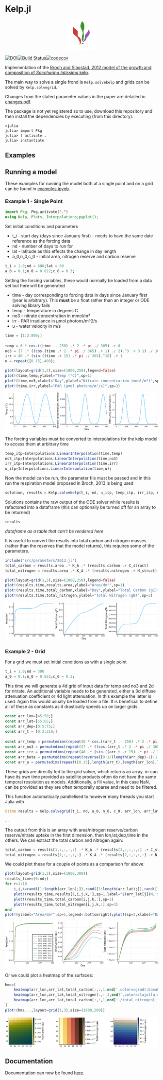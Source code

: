 # Kelp.jl

<p  align="middle"><img src="docs/src/assets/logo.png" alt="Logo" width="100" /> 

[![DOI](https://zenodo.org/badge/383172934.svg)](https://zenodo.org/badge/latestdoi/383172934)[![Build Status](https://app.travis-ci.com/jagoosw/Kelp.jl.svg?branch=main)](https://app.travis-ci.com/jagoosw/Kelp.jl)[![codecov](https://codecov.io/gh/jagoosw/Kelp.jl/branch/main/graph/badge.svg?token=JG0D8UY2K8)](https://codecov.io/gh/jagoosw/Kelp.jl)
</p>

Implementation of the [Broch and Slagstad, 2012 model of the growth and composition of _Saccharina latissima_ kelp](https://link.springer.com/article/10.1007/s10811-011-9695-y).

The main way to solve a single frond is `Kelp.solvekelp` and grids can be solved by `Kelp.solvegrid`.

Changes from the stated parameter values in the paper are detailed in [changes.pdf](https://github.com/jagoosw/Kelp/blob/main/info/changes.pdf).

The package is not yet registered so to use, download this repository and then install the dependencies by executing (from this directory):
```
>julia
julia> import Pkg
julia> ] activate .
julia> instantiate
```

## Examples
## Running a model
These examples for running the model both at a single point and on a grid can be found in [examples.ipynb](https://github.com/jagoosw/Kelp.jl/blob/main/examples/example.ipynb).

### Example 1 - Single Point


```julia
import Pkg; Pkg.activate(".")
using Kelp, Plots, Interpolations;pyplot();
```

Set initial conditions and parameters
- t_i - start day (days since January first) - needs to have the same date reference as the forcing data
- nd - number of days to run for
- lat - latitude as this effects the change in day length
- a_0,n_0,c_0 - initial area, nitrogen reserve and carbon reserve


```julia
t_i = 1.0;nd = 600;lat = 60
a_0 = 0.1;n_0 = 0.022;c_0 = 0.3;
```

Setting the forcing variables, these would normally be loaded from a data set but here will be generated
- time - day corresponding to forcing data in days since January first (year is arbitrary). This **must** be a float rather than an integer or ODE solving library fails
- temp - temperature in degrees C
- no3 - nitrate concentration in mmol/m³
- irr - PAR irradiance in μmol photons/m^2/s
- u - water velocity in m/s


```julia
time = [1:2:800;]

temp = 6 * cos.((time .- 250) .* 2 .* pi ./ 365) .+ 8
no3 = (7 .* ((cos.(time .* 2 .* pi ./ 365) .+ 1) ./ 2).^3 .+ 0.1) ./ 1000
irr = 40 .* (sin.((time .+ 15) .* pi ./ 365).^10) .+ 1
u = repeat([0.15],400);
```


```julia
plot(layout=grid(1,3),size=(1000,250),legend=false)
plot!(time,temp,ylabel="Temp (°C)",sp=1)
plot!(time,no3,xlabel="Day",ylabel="Nitrate concentration (mmol/m³)",sp=2)
plot!(time,irr,ylabel="PAR (μmol photons/m²/s)",sp=3)
```




    
![png](docs/src/output_6_0.png)
    



The forcing variables must be converted to interpolations for the kelp model to access them at arbitrary time


```julia
temp_itp=Interpolations.LinearInterpolation(time,temp)
no3_itp=Interpolations.LinearInterpolation(time,no3)
irr_itp=Interpolations.LinearInterpolation(time,irr)
u_itp=Interpolations.LinearInterpolation(time,u);
```

Now the model can be run, the parameter file must be passed and in this run the respiration model proposed in Broch, 2013 is being used


```julia
solution, results = Kelp.solvekelp(t_i, nd, u_itp, temp_itp, irr_itp, no3_itp, lat, a_0, n_0, c_0, "src/parameters/2013.jl",2);
```

Solutions contains the raw output of the ODE solver while results is refactored into a dataframe (this can optionally be turned off for an array to be returned)


```julia
results
```
*dataframe as a table that can't be rendered here*

It is useful to convert the results into total carbon and nitrogen masses (rather than the reserves that the model returns), this requires some of the parameters.


```julia
include("src/parameters/2013.jl")
total_carbon = results.area .* K_A .* (results.carbon .+ C_struct)
total_nitrogen = results.area .* K_A .* (results.nitrogen .+ N_struct);
```


```julia
plot(layout=grid(1,3),size=(1000,250),legend=false)
plot!(results.time,results.area,ylabel="Area/dm²",sp=1)
plot!(results.time,total_carbon,xlabel="Day",ylabel="Total Carbon (gC)",sp=2)
plot!(results.time,total_nitrogen,ylabel="Total Nitrogen (gN)",sp=3)
```




    
![png](docs/src/output_15_0.png)
    



### Example 2 - Grid

For a grid we must set initial conditions as with a single point


```julia
t_i = 1.0;nd = 300
a_0 = 0.1;n_0 = 0.022;c_0 = 0.3;
```

This time we will generate a 4d grid of input data for temp and no3 and 2d for nitrate. An additional variable needs to be generated, either a 3d diffuse attenuation coefficient or 4d light attenuation. In this example the latter is used. Again this would usually be loaded from a file. It is beneficial to define all of these as constants as it drastically speeds up on larger grids.


```julia
const arr_lon=[45:50;]
const arr_lat=[55:65;]
const arr_dep=[0:5:75;]
const arr_t = [0:2:310;]

const arr_temp = permutedims(repeat(6 * cos.((arr_t .- 250) .* 2 .* pi ./ 365) .+ 8,1,length(arr_lon),length(arr_lat),length(arr_dep)),(2,3,4,1)).*permutedims(repeat(arr_lat./arr_lat[1],1,length(arr_lon),length(arr_dep),length(arr_t)),(2,1,3,4))
const arr_no3 = permutedims(repeat((7 .* ((cos.(arr_t .* 2 .* pi ./ 365) .+ 1) ./ 2).^3 .+ 0.1) ./ 1000,1,length(arr_lon),length(arr_lat),length(arr_dep)),(2,3,4,1)).*repeat(arr_lon./arr_lon[1],1,length(arr_lat),length(arr_dep),length(arr_t))
const arr_irr = permutedims(repeat(40 .* (sin.((arr_t .+ 15) .* pi ./ 365).^10) .+ 1,1,length(arr_lon),length(arr_lat)),(2,3,1)).*permutedims(repeat(arr_lat./arr_lat[1],1,length(arr_lon),length(arr_t)),(2,1,3))
const arr_beta = permutedims(repeat(reverse([0:1/(length(arr_dep)-1):1;]),1,length(arr_lon),length(arr_lat),length(arr_t)),(2,3,1,4))
const arr_u = permutedims(repeat([0.15],length(arr_t),length(arr_lon),length(arr_lat),length(arr_dep)),(2,3,4,1));
```

These grids are directly fed to the grid solver, which returns an array. irr can have its own time provided as satellite products often do not have the same temporal resolution as models. Additionally, a fill value, in this case NaN, can be provided as they are often temporally sparse and need to be filtered.

This function automatically parallelised to however many threads you start Julia with


```julia
@time results = Kelp.solvegrid(t_i, nd, a_0, n_0, c_0, arr_lon, arr_lat, arr_dep, arr_t, arr_no3, arr_temp, arr_u, (arr_irr, arr_t, NaN), (nothing, nothing, nothing), arr_beta, "src/parameters/2013.jl", 2);
```
...

The output from this is an array with area/nitrogen reserve/carbon reserve/nitrate uptake in the first dimension, then lon,lat,dep,time in the others. We can extract the total carbon and nitrogen again:


```julia
total_carbon = results[1,:,:,:,:] .* K_A .* (results[3,:,:,:,:] .+ C_struct)
total_nitrogen = results[1,:,:,:,:] .* K_A .* (results[2,:,:,:,:] .+ N_struct);
```

We could plot these for a couple of points as a comparison for above:


```julia
plot(layout=grid(1,3),size=(1000,300))
results_time=[0:nd;]
for r=1:10
    i,j,k=rand([1:length(arr_lon);]),rand([1:length(arr_lat);]),rand([1:length(arr_dep);])
    plot!(results_time,results[1,i,j,k,:],sp=1,label="$(arr_lat[j])N, $(arr_lon[i])W, $(arr_dep[k])m")
    plot!(results_time,total_carbon[i,j,k,:],sp=2)
    plot!(results_time,total_nitrogen[i,j,k,:],sp=3)
end
plot!(ylabel="Area/dm²",sp=1,legend=:bottomright);plot!(sp=2,xlabel="Day",ylabel="Total Carbon (gC)",legend=false);plot!(sp=3,ylabel="Total Nitrogen (gN)",legend=false)
```




    
![png](docs/src/output_26_0.png)
    



Or we could plot a heatmap of the surfaces:


```julia
hms=[
    heatmap(arr_lon,arr_lat,total_carbon[:,:,1,end]',color=cgrad(:bamako, rev=true),colorbar_title="Total Carbon (gC)"),
    heatmap(arr_lon,arr_lat,total_nitrogen[:,:,1,end]',color=:lajolla,colorbar_title="Total Nitrogen (gN)"),
    heatmap(arr_lon,arr_lat,total_carbon[:,:,1,end]'./total_nitrogen[:,:,1,end]',color=cgrad(:lapaz, rev=true),colorbar_title="Carbon:Nitrogen ratio")
]
plot!(hms...,layout=grid(1,3),size=(1000,200))
```

![png](docs/src/output_28_0.png)

## Documentation
Documentation can now be found [here](https://jagoosw.github.io/Kelp.jl).